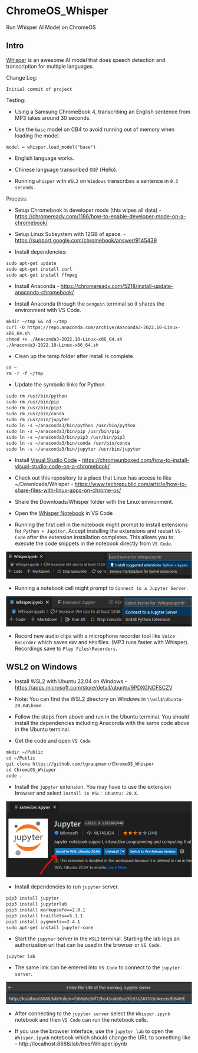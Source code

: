 # ChromeOS_Whisper
Run Whisper AI Model on ChromeOS

## Intro

[Whisper](https://github.com/openai/whisper) is an awesome AI model that does speech detection and transcription for multiple languages.

Change Log:

```
Initial commit of project
```

Testing:

* Using a Samsung ChromeBook 4, transcribing an English sentence from MP3 takes around 30 seconds.

* Use the `base` model on CB4 to avoid running out of memory when loading the model.

```
model = whisper.load_model("base")
```

* English language works.

* Chinese language transcribed `你好` (Hello).

* Running `whisper` with `WSL2` on `Windows` transcribes a sentence in `0.3 seconds`.

Process:

* Setup Chromebook in developer mode (this wipes all data) - https://chromeready.com/1186/how-to-enable-developer-mode-on-a-chromebook/

* Setup Linux Subsystem with 12GB of space. - https://support.google.com/chromebook/answer/9145439

* Install dependencies:

```
sudo apt-get update
sudo apt-get install curl
sudo apt-get install ffmpeg
```

* Install Anaconda - https://chromeready.com/5218/install-update-anaconda-chromebook/

* Install Anaconda through the `penguin` terminal so it shares the environment with VS Code.

```
mkdir ~/tmp && cd ~/tmp
curl -O https://repo.anaconda.com/archive/Anaconda3-2022.10-Linux-x86_64.sh
chmod +x ./Anaconda3-2022.10-Linux-x86_64.sh
./Anaconda3-2022.10-Linux-x86_64.sh
```

* Clean up the temp folder after install is complete.

```
cd ~
rm -r -f ~/tmp
```

* Update the symbolic links for Python.

```
sudo rm /usr/bin/python
sudo rm /usr/bin/pip
sudo rm /usr/bin/pip3
sudo rm /usr/bin/conda
sudo rm /usr/bin/jupyter
sudo ln -s ~/anaconda3/bin/python /usr/bin/python
sudo ln -s ~/anaconda3/bin/pip /usr/bin/pip
sudo ln -s ~/anaconda3/bin/pip3 /usr/bin/pip3
sudo ln -s ~/anaconda3/bin/conda /usr/bin/conda
sudo ln -s ~/anaconda3/bin/jupyter /usr/bin/jupyter
```

* Install [Visual Studio Code](https://code.visualstudio.com/download) - https://chromeunboxed.com/how-to-install-visual-studio-code-on-a-chromebook/

* Check out this repository to a place that Linux has access to like ~/Downloads/Whisper - https://www.techrepublic.com/article/how-to-share-files-with-linux-apps-on-chrome-os/

* Share the Downloads/Whisper folder with the Linux environment.

* Open the [Whisper Notebook](Whisper.ipynb) in VS Code

* Running the first cell in the notebook might prompt to install extensions for `Python + Jupiter`. Accept installing the extensions and restart `VS-Code` after the extension installation completes. This allows you to execute the code snippets in the notebook directly from `VS Code`.

![image_1](images/image_1.png)

* Running a notebook cell might prompt to `Connect to a Jupyter Server`.

![image_2](images/image_2.png)

* Record new audio clips with a microphone recorder tool like `Voice Recorder` which saves `WAV` and `MP3` files. (MP3 runs faster with Whisper). Recordings save to `Play Files\Recorders`.

## WSL2 on Windows

* Install WSL2 with Ubuntu 22.04 on Windows - https://apps.microsoft.com/store/detail/ubuntu/9PDXGNCFSCZV

* Note: You can find the WSL2 directory on Windows in `\\wsl$\Ubuntu-20.04\home`.

* Follow the steps from above and run in the Ubuntu terminal. You should install the dependencies including Anaconda with the same code above in the Ubuntu terminal.

* Get the code and open `VS Code`

```
mkdir ~/Public
cd ~/Public
git clone https://github.com/tgraupmann/ChromeOS_Whisper
cd ChromeOS_Whisper
code .
```

* Install the `jupyter` extension. You may have to use the extension browser and select `Install in WSL: Ubuntu: 20.X`.

![image_4](images/image_4.png)

* Install dependencies to run `jupyter` server.

```
pip3 install jupyter
pip3 install jupyterlab
pip3 install markupsafe==2.0.1
pip3 install traitlets==5.1.1
pip3 install pygments==2.4.1
sudo apt-get install jupyter-core
```

* Start the `jupyter` server in the `WSL2` terminal. Starting the lab logs an authorization url that can be used in the browser or `VS Code`.

```
jupyter lab
```

* The same link can be entered into `VS Code` to connect to the `jupyter server`.

![image_3](images/image_3.png)

* After connecting to the `jupyter server` select the `Whisper.ipynb` notebook and then `VS Code` can run the notebook cells.

* If you use the browser interface, use the `jupyter lab` to open the `Whisper.ipynb` notebook which should change the URL to something like - http://localhost:8888/lab/tree/Whisper.ipynb

